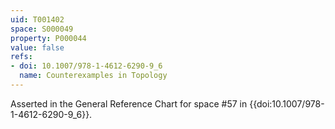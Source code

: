 ```yaml
---
uid: T001402
space: S000049
property: P000044
value: false
refs:
- doi: 10.1007/978-1-4612-6290-9_6
  name: Counterexamples in Topology
---
```


Asserted in the General Reference Chart for space #57 in
{{doi:10.1007/978-1-4612-6290-9_6}}.
